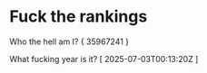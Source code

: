# Fuck the rankings

Who the hell am I?
{ 35967241 }

What fucking year is it?
[ 2025-07-03T00:13:20Z ]
